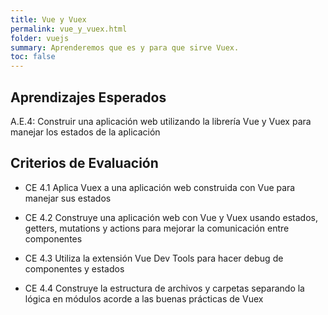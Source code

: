 ```yaml
---
title: Vue y Vuex
permalink: vue_y_vuex.html
folder: vuejs
summary: Aprenderemos que es y para que sirve Vuex.
toc: false
---
```


## Aprendizajes Esperados

A.E.4: Construir una aplicación web utilizando la librería Vue y Vuex para manejar los estados de la aplicación

## Criterios de Evaluación

- CE 4.1 Aplica Vuex a una aplicación web construida con Vue para manejar sus estados

- CE 4.2 Construye una aplicación web con Vue y Vuex usando estados, getters, mutations y actions para mejorar la comunicación entre componentes

- CE 4.3 Utiliza la extensión Vue Dev Tools para hacer debug de componentes y estados

- CE 4.4 Construye la estructura de archivos y carpetas separando la lógica en módulos acorde a las buenas prácticas de Vuex 